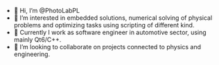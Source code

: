 - 👋 Hi, I’m @PhotoLabPL
- 👀 I’m interested in embedded solutions, numerical solving of physical problems and optimizing tasks using scripting of different kind. 
- 🌱 Currently I work as software engineer in automotive sector, using mainly Qt6/C++.
- 💞️ I’m looking to collaborate on projects connected to physics and engineering.
